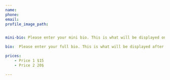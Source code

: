 ```yaml
---
name: 
phone: 
email: 
profile_image_path:


mini-bio: Please enter your mini bio. This is what will be displayed on the home screen before clicking learn more.

bio:  Please enter your full bio. This is what will be displayed after clicking learn more.

prices:
    - Price 1 $15
    - Price 2 20$

---
```



